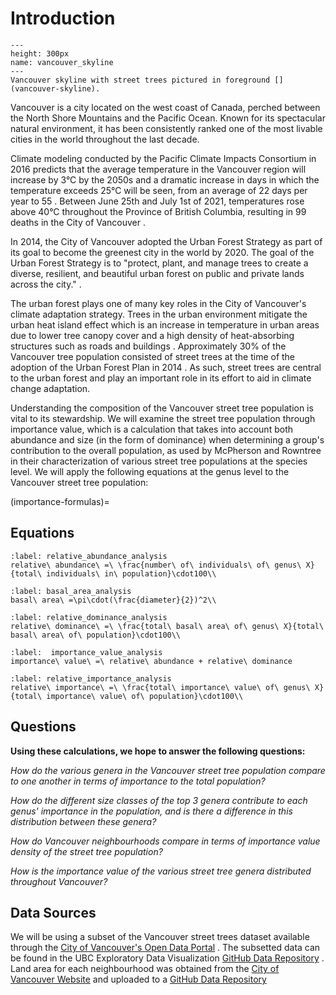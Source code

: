 # Introduction

```{figure} https://upload.wikimedia.org/wikipedia/commons/5/57/Concord_Pacific_Master_Plan_Area.jpg
---
height: 300px
name: vancouver_skyline
---
Vancouver skyline with street trees pictured in foreground [](vancouver-skyline).
```
Vancouver is a city located on the west coast of Canada, perched between the North Shore Mountains and the Pacific Ocean. Known for its spectacular natural environment, it has been consistently ranked one of the most livable cities in the world throughout the last decade.

Climate modeling conducted by the Pacific Climate Impacts Consortium in 2016 predicts that the average temperature in the Vancouver region will increase by 3°C by the 2050s and a dramatic increase in days in which the temperature exceeds 25°C will be seen, from an average of 22 days per year to 55 [](climate-projections-2021). Between June 25th and July 1st of 2021, temperatures rose above 40°C throughout the Province of British Columbia, resulting in 99 deaths in the City of Vancouver [](gomez-2021).

In 2014, the City of Vancouver adopted the Urban Forest Strategy as part of its goal to become the greenest city in the world by 2020. The goal of the Urban Forest Strategy is to "protect, plant, and manage trees to create a diverse, resilient, and beautiful urban forest on public and private lands across the city." [](urban-forest-strategy-2018). 

The urban forest plays one of many key roles in the City of Vancouver's climate adaptation strategy. Trees in the urban environment mitigate the urban heat island effect which is an increase in temperature in urban areas due to lower tree canopy cover and a high density of heat-absorbing structures such as roads and buildings [](urban-forest-strategy-2018). Approximately 30% of the Vancouver tree population consisted of street trees at the time of the adoption of the Urban Forest Plan in 2014 [](urban-forest-strategy-2018). As such, street trees are central to the urban forest and play an important role in its effort to aid in climate change adaptation.

Understanding the composition of the Vancouver street tree population is vital to its stewardship. We will examine the street tree population through importance value, which is a calculation that takes into account both abundance and size (in the form of dominance) when determining a group's contribution to the overall population, as used by McPherson and Rowntree [](mcpherson-1989) in their characterization of various street tree populations at the species level. We will apply the following equations at the genus level to the Vancouver street tree population:

(importance-formulas)=
## Equations

```{math}
:label: relative_abundance_analysis
relative\ abundance\ =\ \frac{number\ of\ individuals\ of\ genus\ X}{total\ individuals\ in\ population}\cdot100\\
```
```{math}
:label: basal_area_analysis
basal\ area\ =\pi\cdot(\frac{diameter}{2})^2\\
```
```{math}
:label: relative_dominance_analysis
relative\ dominance\ =\ \frac{total\ basal\ area\ of\ genus\ X}{total\ basal\ area\ of\ population}\cdot100\\
```
```{math}
:label:  importance_value_analysis
importance\ value\ =\ relative\ abundance + relative\ dominance
```
```{math}
:label: relative_importance_analysis
relative\ importance\ =\ \frac{total\ importance\ value\ of\ genus\ X}{total\ importance\ value\ of\ population}\cdot100\\
```
## Questions
**Using these calculations, we hope to answer the following questions:**

[](question-1-a) <i>How do the various genera in the Vancouver street tree population compare to one another in terms of importance to the total population?</i>

[](question-2-a) <i>How do the different size classes of the top 3 genera contribute to each genus' importance in the population, and is there a difference in this distribution between these genera?</i>

[](question-3-a) <i>How do Vancouver neighbourhoods compare in terms of importance value density of the street tree population?</i>

[](question-4-a) <i>How is the importance value of the various street tree genera distributed throughout Vancouver?</i>

## Data Sources
We will be using a subset of the Vancouver street trees dataset available through the [City of Vancouver's Open Data Portal](https://opendata.vancouver.ca/explore/dataset/street-trees/information/?disjunctive.species_name&disjunctive.common_name&disjunctive.height_range_id) [](street-trees-2016). The subsetted data can be found in the UBC Exploratory Data Visualization [GitHub Data Repository](https://raw.githubusercontent.com/UBC-MDS/exploratory-data-viz/main/data/vancouver_trees.csv) [](trees-subset-2021).
Land area for each neighbourhood was obtained from the [City of Vancouver Website](http://vancouver.ca/news-calendar/areas-of-the-city.aspx) [](areas-of-city) and uploaded to a [GitHub Data Repository](https://raw.githubusercontent.com/Daniel-J-Stevens/data-science-toolbox_assignment-8/main/van-trees_book/data/neighbourhood_demographics.csv)